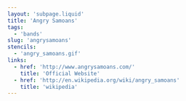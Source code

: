 ```yaml
---
layout: 'subpage.liquid'
title: 'Angry Samoans'
tags:
  - 'bands'
slug: 'angrysamoans'
stencils:
  - 'angry_samoans.gif'
links:
  - href: 'http://www.angrysamoans.com/'
    title: 'Official Website'
  - href: 'http://en.wikipedia.org/wiki/angry_samoans'
    title: 'wikipedia'
---
```

